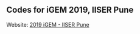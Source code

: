 ## Codes for iGEM 2019, IISER Pune

Website: [2019 iGEM - IISER Pune](https://2019.igem.org/Team:IISER-Pune-India)
